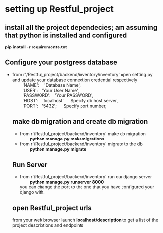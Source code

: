 # setting up Restful_project 
  ## install all the project dependecies; am assuming that python is installed and configured 
**pip install -r requirements.txt**
 ## Configure your postgress database
- from r'/Restful_project/backend/inventory/inventory' open setting.py and update your database connection credential respectively \
      &emsp;&emsp;  'NAME': &emsp;'Database Name', \
      &emsp;&emsp;  'USER':&emsp;'Your User Name', \
       &emsp;&emsp; 'PASSWORD':&emsp;'Your PASSWORD', \
       &emsp;&emsp; 'HOST':&emsp;'localhost' &emsp; Specify db host server, \
       &emsp;&emsp; 'PORT':&emsp;'5432'; &emsp; Specify port number, 
   ## make db migration and create db migration
   - from r'/Restful_project/backend/inventory' make db migration \
   &emsp;&emsp; **python manage.py makemigrations**
   - from r'/Restful_project/backend/inventory' migrate to the db \
  &emsp;&emsp;  **python manage.py migrate**
  ## Run Server
  - from r'/Restful_project/backend/inventory'  run our django server \
  &emsp;&emsp;  **python manage.py runserver 8000** \
  you can change the port to the one that you have configured your django with.
  ## open Restful_project urls
  from your web browser launch **localhost/description** to get a list of the project descriptions and endpoints
  

